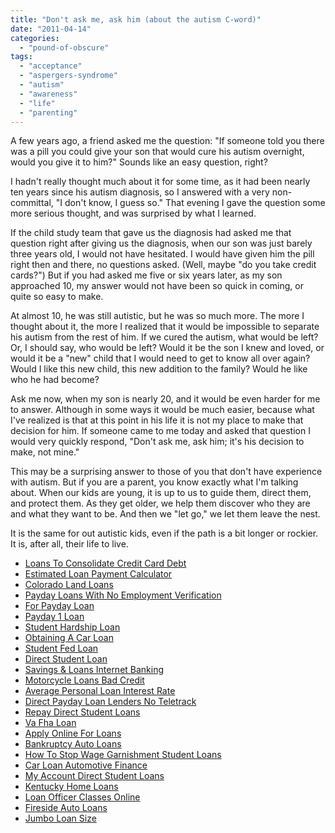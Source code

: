 ```yaml
---
title: "Don't ask me, ask him (about the autism C-word)"
date: "2011-04-14"
categories: 
  - "pound-of-obscure"
tags: 
  - "acceptance"
  - "aspergers-syndrome"
  - "autism"
  - "awareness"
  - "life"
  - "parenting"
---
```


A few years ago, a friend asked me the question: "If someone told you there was a pill you could give your son that would cure his autism overnight, would you give it to him?" Sounds like an easy question, right?

I hadn't really thought much about it for some time, as it had been nearly ten years since his autism diagnosis, so I answered with a very non-committal, "I don't know, I guess so." That evening I gave the question some more serious thought, and was surprised by what I learned.

If the child study team that gave us the diagnosis had asked me that question right after giving us the diagnosis, when our son was just barely three years old, I would not have hesitated. I would have given him the pill right then and there, no questions asked. (Well, maybe "do you take credit cards?") But if you had asked me five or six years later, as my son approached 10, my answer would not have been so quick in coming, or quite so easy to make.

At almost 10, he was still autistic, but he was so much more. The more I thought about it, the more I realized that it would be impossible to separate his autism from the rest of him. If we cured the autism, what would be left? Or, I should say, who would be left? Would it be the son I knew and loved, or would it be a "new" child that I would need to get to know all over again? Would I like this new child, this new addition to the family? Would he like who he had become?

Ask me now, when my son is nearly 20, and it would be even harder for me to answer. Although in some ways it would be much easier, because what I've realized is that at this point in his life it is not my place to make that decision for him. If someone came to me today and asked that question I would very quickly respond, "Don't ask me, ask him; it's his decision to make, not mine."

This may be a surprising answer to those of you that don't have experience with autism. But if you are a parent, you know exactly what I'm talking about. When our kids are young, it is up to us to guide them, direct them, and protect them. As they get older, we help them discover who they are and what they want to be. And then we "let go," we let them leave the nest.

It is the same for out autistic kids, even if the path is a bit longer or rockier. It is, after all, their life to live.

- [Loans To Consolidate Credit Card Debt](http://www.franklinny.org/?Loans-To-Consolidate-Credit-Card-Debt)
- [Estimated Loan Payment Calculator](http://www.mariebo.org/?Estimated-Loan-Payment-Calculator)
- [Colorado Land Loans](http://www.mariebo.org/?Colorado-Land-Loans)
- [Payday Loans With No Employment Verification](http://www.mariebo.org/?Payday-Loans-With-No-Employment-Verification)
- [For Payday Loan](http://gbbkolejka.pl/?For-Payday-Loan)
- [Payday 1 Loan](http://www.mariebo.org/?Payday-1-Loan)
- [Student Hardship Loan](http://www.consejocafe.org/?Student-Hardship-Loan)
- [Obtaining A Car Loan](http://www.amarysia.gr/?Obtaining-A-Car-Loan)
- [Student Fed Loan](http://gbbkolejka.pl/?Student-Fed-Loan)
- [Direct Student Loan](http://gbbkolejka.pl/?Direct-Student-Loan)
- [Savings & Loans Internet Banking](http://www.consejocafe.org/?Savings-&-Loans-Internet-Banking)
- [Motorcycle Loans Bad Credit](http://www.amarysia.gr/?Motorcycle-Loans-Bad-Credit)
- [Average Personal Loan Interest Rate](http://www.franklinny.org/?Average-Personal-Loan-Interest-Rate)
- [Direct Payday Loan Lenders No Teletrack](http://www.franklinny.org/?Direct-Payday-Loan-Lenders-No-Teletrack)
- [Repay Direct Student Loans](http://gbbkolejka.pl/?Repay-Direct-Student-Loans)
- [Va Fha Loan](http://gbbkolejka.pl/?Va-Fha-Loan)
- [Apply Online For Loans](http://usasportgroup.com/?Apply-Online-For-Loans)
- [Bankruptcy Auto Loans](http://gbbkolejka.pl/?Bankruptcy-Auto-Loans)
- [How To Stop Wage Garnishment Student Loans](http://www.amarysia.gr/?How-To-Stop-Wage-Garnishment-Student-Loans)
- [Car Loan Automotive Finance](http://usasportgroup.com/?Car-Loan-Automotive-Finance)
- [My Account Direct Student Loans](http://www.consejocafe.org/?My-Account-Direct-Student-Loans)
- [Kentucky Home Loans](http://www.consejocafe.org/?Kentucky-Home-Loans)
- [Loan Officer Classes Online](http://www.franklinny.org/?Loan-Officer-Classes-Online)
- [Fireside Auto Loans](http://gbbkolejka.pl/?Fireside-Auto-Loans)
- [Jumbo Loan Size](http://gbbkolejka.pl/?Jumbo-Loan-Size)
